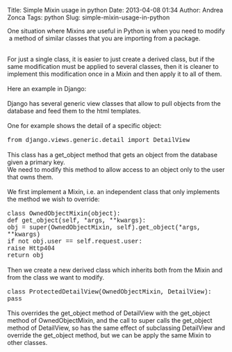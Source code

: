 Title: Simple Mixin usage in python
Date: 2013-04-08 01:34
Author: Andrea Zonca
Tags: python
Slug: simple-mixin-usage-in-python

<p>
 One situation where Mixins are useful in Python is when you need to modify  a method of similar classes that you are importing from a package.
 <br/>
</p>
<div>
 <br/>
</div>
<div>
 For just a single class, it is easier to just create a derived class, but if the same modification must be applied to several classes, then it is cleaner to implement this modification once in a Mixin and then apply it to all of them.
</div>
<div>
 <br/>
 <a name="more">
 </a>
</div>
<div>
 Here an example in Django:
</div>
<div>
 <br/>
</div>
<div>
 Django has several generic view classes that allow to pull objects from the database and feed them to the html templates.
</div>
<div>
 <br/>
</div>
<div>
 One for example shows the detail of a specific object:
</div>
<div>
 <br/>
</div>
<div>
 <span style="font-family: Courier New, Courier, monospace;">
  from django.views.generic.detail import DetailView
 </span>
</div>
<div>
 <div>
  <br/>
 </div>
 <div>
  This class has a get_object method that gets an object from the database given a primary key.
 </div>
 <div>
  We need to modify this method to allow access to an object only to the user that owns them.
 </div>
 <div>
  <br/>
 </div>
 <div>
  We first implement a Mixin, i.e. an independent class that only implements the method we wish to override:
 </div>
 <div>
  <br/>
 </div>
 <div>
  <span style="font-family: Courier New, Courier, monospace;">
   class OwnedObjectMixin(object):
  </span>
 </div>
 <div>
  <span style="font-family: Courier New, Courier, monospace;">
   def get_object(self, *args, **kwargs):
  </span>
 </div>
 <div>
  <span style="font-family: Courier New, Courier, monospace;">
   obj = super(OwnedObjectMixin, self).get_object(*args, **kwargs)
  </span>
 </div>
 <div>
  <span style="font-family: Courier New, Courier, monospace;">
   if not obj.user == self.request.user:
  </span>
 </div>
 <div>
  <span style="font-family: Courier New, Courier, monospace;">
   raise Http404
  </span>
 </div>
 <div>
  <span style="font-family: Courier New, Courier, monospace;">
   return obj
  </span>
 </div>
 <div>
  <br/>
 </div>
</div>
<div>
 <span style="font-family: inherit;">
  Then we create a new derived class which inherits both from the Mixin and from the class we want to modify.
 </span>
</div>
<div>
 <span style="font-family: inherit;">
  <br/>
 </span>
</div>
<div>
 <div>
  <div>
   <span style="font-family: Courier New, Courier, monospace;">
    class ProtectedDetailView(OwnedObjectMixin, DetailView):
   </span>
  </div>
  <div>
   <span style="font-family: Courier New, Courier, monospace;">
    pass
   </span>
  </div>
 </div>
</div>
<div>
 <span style="font-family: Courier New, Courier, monospace;">
  <br/>
 </span>
</div>
<div>
 This overrides the get_object method of DetailView with the get_object method of OwnedObjectMixin, and the call to super calls the get_object method of DetailView, so has the same effect of subclassing DetailView and override the get_object method, but we can be apply the same Mixin to other classes.
</div>